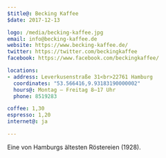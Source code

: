 ```yaml
---
$title@: Becking Kaffee
$date: 2017-12-13

logo: /media/becking-kaffee.jpg
email: info@becking-kaffee.de
website: https://www.becking-kaffee.de/ 
twitter: https://twitter.com/beckingkaffee
facebook: https://www.facebook.com/beckingkaffee/

locations:
- address: Leverkusenstraße 31<br>22761 Hamburg
  coordinates: "53.566416,9.93183190000002"
  hours@: Montag – Freitag 8–17 Uhr
  phone: 8519283

coffee: 1,30
espresso: 1,20
internet@: ja

---
```

Eine von Hamburgs ältesten Röstereien (1928).
